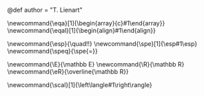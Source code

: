 <!-- Add here the global variables -->
@def author = "T. Lienart"

<!-- Add here your commands that you'd like to use throughout  -->
\newcommand{\eqa}[1]{\begin{array}{c}#1\end{array}}
\newcommand{\eqal}[1]{\begin{align}#1\end{align}}

\newcommand{\esp}{\quad\!\!}
\newcommand{\spe}[1]{\esp#1\esp}
\newcommand{\speq}{\spe{=}}

\newcommand{\E}{\mathbb E}
\newcommand{\R}{\mathbb R}
\newcommand{\eR}{\overline{\mathbb R}}

\newcommand{\scal}[1]{\left\langle#1\right\rangle}
